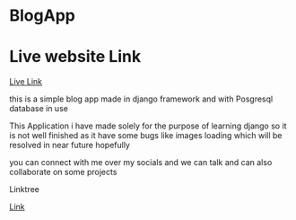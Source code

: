 # BlogApp


# Live website Link
<a href="https://rishublog.vercel.app/">Live Link </a>

<p> this is a simple blog app made in django framework and with Posgresql database in use</p>
<p> This Application i have made solely for the purpose of learning django so it is not well finished as it have some bugs like images loading which will be resolved in near future hopefully</p>

<p> you can connect with me over my socials and we can talk and can also collaborate on some projects</p>
<p>Linktree</p> <a href="linktr.ee/rishurajgautam">Link</a>
